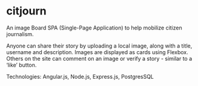 # citjourn
An image Board SPA (Single-Page Application) to help mobilize citizen journalism.

Anyone can share their story by uploading a local image, along with a title, username and description. Images are displayed as cards using Flexbox. Others on the site can comment on an image or verify a story - similar to a ‘like’ button.

Technologies: Angular.js, Node.js, Express.js, PostgresSQL
